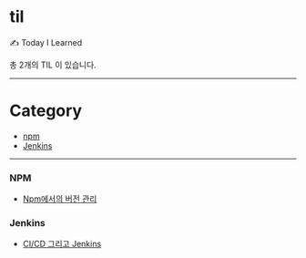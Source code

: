 # til
✍️ Today I Learned

총 2개의 TIL 이 있습니다.

---

# Category
* [npm](#npm)
* [Jenkins](#jenkins)

---

### NPM

- [Npm에서의 버전 관리](/npm/npm-버전-관리.md)

### Jenkins

- [CI/CD 그리고 Jenkins](/jenkins/ci-cd-jenkins-알아보기.md)